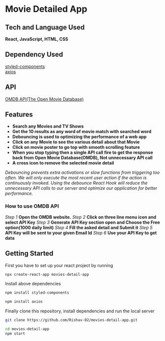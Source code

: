 # Movie Detailed App





## Tech and Language Used

**React, JavaScript, HTML, CSS**

## Dependency Used

[styled-components](https://www.npmjs.com/package/styled-components)
<br>
[axios](https://www.npmjs.com/package/axios)

## API

[OMDB API(The Open Movie Database)](https://www.omdbapi.com/)

## Features

- **Search any Movies and TV Shows**
- **Get the 10 results as any word of movie match with searched word**
- **Debouncing is used to optimizing the performance of a web app**
- **Click on any Movie to see the various detail about that Movie**
- **Click on movie poster to go top with smooth scrolling feature**
- **When you stop typing then a single API call fire to get the response back from Open Movie Database(OMDB), Not unnecessary API call**
- **A cross icon to remove the selected movie detail**


*Debouncing prevents extra activations or slow functions from triggering too often. We will only execute the most recent user action if the action is continuously invoked. Using the debounce React Hook will reduce the unnecessary API calls to our server and optimize our application for better performance.*

### How to use OMDB API

*Step 1* **Open the OMDB website.** 
*Step 2* **Click on three line menu icon and select API Key**
*Step 3* **Generate API Key section open and Choose the Free option(1000 daily limit)**
*Step 4* **Fill the asked detail and Submit it**
*Step 5* **API Key will be sent to your given Email Id**
*Step 6* **Use your API Key to get data**

## Getting Started

First you have to set up your react project by running

```bash
npx create-react-app movies-detail-app
```

Install above dependencies

```bash
npm install styled-components 
```
```bash
npm install axios
```

Finally clone this repository, install dependencies and run the local server

```bash
git clone https://github.com/Rishav-02/movies-detail-app.git
```

```bash
cd movies-detail-app
npm start
```
